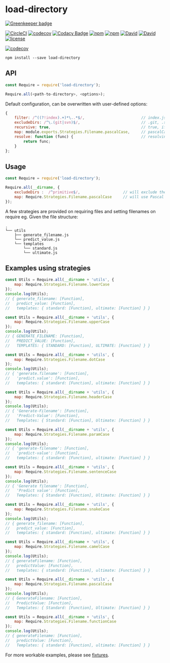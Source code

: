 # load-directory

[![Greenkeeper badge](https://badges.greenkeeper.io/suddi/load-directory.svg)](https://greenkeeper.io/)

[![CircleCI](https://img.shields.io/circleci/project/suddi/load-directory.svg)](https://circleci.com/gh/suddi/load-directory)
[![codecov](https://codecov.io/gh/suddi/load-directory/branch/master/graph/badge.svg)](https://codecov.io/gh/suddi/load-directory)
[![Codacy Badge](https://api.codacy.com/project/badge/Grade/46408c666119432abee43f991b79cc68)](https://www.codacy.com/app/suddir/load-directory)
[![npm](https://img.shields.io/npm/v/load-directory.svg)](https://www.npmjs.com/package/load-directory)
[![npm](https://img.shields.io/npm/dt/load-directory.svg)](https://www.npmjs.com/package/eslint-config-suddi)
[![David](https://img.shields.io/david/suddi/load-directory.svg)](https://david-dm.org/suddi/load-directory)
[![David](https://img.shields.io/david/dev/suddi/load-directory.svg)](https://david-dm.org/suddi/load-directory?type=dev)
[![license](https://img.shields.io/github/license/suddi/load-directory.svg)](https://raw.githubusercontent.com/suddi/load-directory/master/LICENSE)

[![codecov](https://codecov.io/gh/suddi/load-directory/branch/master/graphs/commits.svg)](https://codecov.io/gh/suddi/load-directory)

````
npm install --save load-directory
````

## API

````js
const Require = require('load-directory');

Require.all(<path-to-directory>, <options>);
````

Default configuration, can be overwritten with user-defined options:
````js
{
    filter: /^((?!index).+)*\..*$/,                         // index.js will be ignored by default
    excludeDirs: /^\.(git|svn)$/,                           // .git, .svn directories will be ignored by default
    recursive: true,                                        // true, if files are to be required by traversing nested directories
    map: module.exports.Strategies.Filename.pascalCase,     // pascalCase will be applied by default
    resolve: function (func) {                              // resolving of files will be simply return module.exports by default
        return func;
    }
};
````

## Usage

````js
const Require = require('load-directory');

Require.all(__dirname, {
    excludeDirs :  /^primitive$/,                   // will exclude the directory "primitive"
    map: Require.Strategies.Filename.pascalCase     // will use Pascal Case to map the required filenames
});
````

A few strategies are provided on requiring files and setting filenames on require
eg. Given the file structure:
````
.
└── utils
    ├── generate_filename.js
    └── predict_value.js
    └── templates
        └── standard.js
        └── ultimate.js
````

## Examples using strategies

````js
const Utils = Require.all(__dirname + 'utils', {
    map: Require.Strategies.Filename.lowerCase
});
console.log(Utils);
// { generate_filename: [Function],
//   predict_value: [Function],
//   templates: { standard: [Function], ultimate: [Function] } }

const Utils = Require.all(__dirname + 'utils', {
    map: Require.Strategies.Filename.upperCase
});
console.log(Utils);
// { GENERATE_FILENAME: [Function],
//   PREDICT_VALUE: [Function],
//   TEMPLATES: { STANDARD: [Function], ULTIMATE: [Function] } }

const Utils = Require.all(__dirname + 'utils', {
    map: Require.Strategies.Filename.dotCase
});
console.log(Utils);
// { 'generate.filename': [Function],
//   'predict.value': [Function],
//   templates: { standard: [Function], ultimate: [Function] } }

const Utils = Require.all(__dirname + 'utils', {
    map: Require.Strategies.Filename.headerCase
});
console.log(Utils);
// { 'Generate-Filename': [Function],
//   'Predict-Value': [Function],
//   Templates: { Standard: [Function], Ultimate: [Function] } }

const Utils = Require.all(__dirname + 'utils', {
    map: Require.Strategies.Filename.paramCase
});
console.log(Utils);
// { 'generate-filename': [Function],
//   'predict-value': [Function],
//   templates: { standard: [Function], ultimate: [Function] } }

const Utils = Require.all(__dirname + 'utils', {
    map: Require.Strategies.Filename.sentenceCase
});
console.log(Utils);
// { 'Generate filename': [Function],
//   'Predict value': [Function],
//   Templates: { Standard: [Function], Ultimate: [Function] } }

const Utils = Require.all(__dirname + 'utils', {
    map: Require.Strategies.Filename.snakeCase
});
console.log(Utils);
// { generate_filename: [Function],
//   predict_value: [Function],
//   templates: { standard: [Function], ultimate: [Function] } }

const Utils = Require.all(__dirname + 'utils', {
    map: Require.Strategies.Filename.camelCase
});
console.log(Utils);
// { generateFilename: [Function],
//   predictValue: [Function],
//   templates: { standard: [Function], ultimate: [Function] } }

const Utils = Require.all(__dirname + 'utils', {
    map: Require.Strategies.Filename.pascalCase
});
console.log(Utils);
// { GenerateFilename: [Function],
//   PredictValue: [Function],
//   Templates: { Standard: [Function], Ultimate: [Function] } }

const Utils = Require.all(__dirname + 'utils', {
    map: Require.Strategies.Filename.functionCase
});
console.log(Utils);
// { generateFilename: [Function],
//   predictValue: [Function],
//   Templates: { standard: [Function], ultimate: [Function] } }
````

For more workable examples, please see [fixtures](test/integration/fixtures).

